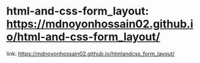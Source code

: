 # html-and-css-form_layout: https://mdnoyonhossain02.github.io/html-and-css-form_layout/
link:  https://mdnoyonhossain02.github.io/htmlandcss_form_layout/
